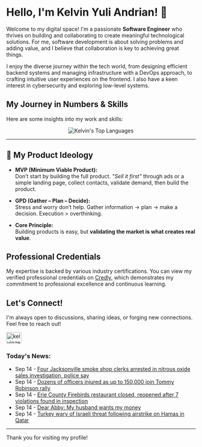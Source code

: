 # Hello, I'm Kelvin Yuli Andrian! 👋

Welcome to my digital space! I'm a passionate **Software Engineer** who thrives on building and collaborating to create meaningful technological solutions. For me, software development is about solving problems and adding value, and I believe that collaboration is key to achieving great things.

I enjoy the diverse journey within the tech world, from designing efficient backend systems and managing infrastructure with a DevOps approach, to crafting intuitive user experiences on the frontend. I also have a keen interest in cybersecurity and exploring low-level systems.

## My Journey in Numbers & Skills

Here are some insights into my work and skills:

<p align="center">
  <img src="https://github-readme-stats.vercel.app/api/top-langs/?username=kelvinzer0&layout=compact&theme=radical" alt="Kelvin's Top Languages" />
</p>

---

## 🚀 My Product Ideology

- **MVP (Minimum Viable Product):**  
  Don’t start by building the full product. *"Sell it first"* through ads or a simple landing page, collect contacts, validate demand, then build the product.

- **GPD (Gather – Plan – Decide):**  
  Stress and worry don’t help. Gather information → plan → make a decision. Execution > overthinking.

- **Core Principle:**  
  Building products is easy, but **validating the market is what creates real value**.

## Professional Credentials

My expertise is backed by various industry certifications. You can view my verified professional credentials on [Credly](https://www.credly.com/users/kelvin-yuli-andrian/badges), which demonstrates my commitment to professional excellence and continuous learning.

## Let's Connect!

I'm always open to discussions, sharing ideas, or forging new connections. Feel free to reach out!

<p align="left">
    <a href="https://linkedin.com/in/kelvinzero" target="blank"><img align="center" src="https://cdn.jsdelivr.net/npm/simple-icons@3.0.1/icons/linkedin.svg" alt="kelvinzero" height="30" width="40" /></a>
</p>

### Today's News:

<!-- feed start -->
- Sep 14 - [Four Jacksonville smoke shop clerks arrested in nitrous oxide sales investigation, police say](https://www.yahoo.com/news/articles/four-jacksonville-smoke-shop-clerks-143016905.html)
- Sep 14 - [Dozens of officers injured as up to 150,000 join Tommy Robinson rally](https://www.yahoo.com/news/articles/thousands-gather-london-unite-kingdom-111712492.html)
- Sep 14 - [Erie County Firebirds restaurant closed, reopened after 7 violations found in inspection](https://www.yahoo.com/news/articles/erie-county-firebirds-restaurant-closed-090649267.html)
- Sep 14 - [Dear Abby: My husband wants my money](https://www.yahoo.com/lifestyle/articles/dear-abby-husband-wants-money-070000511.html)
- Sep 14 - [Turkey wary of Israeli threat following airstrike on Hamas in Qatar](https://www.yahoo.com/news/articles/turkey-wary-israeli-threat-following-050154246.html)
<!-- feed end -->

---

Thank you for visiting my profile!
